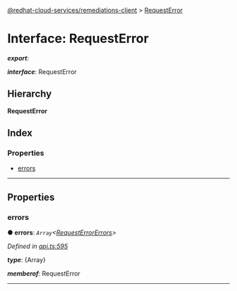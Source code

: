 [@redhat-cloud-services/remediations-client](../README.md) > [RequestError](../interfaces/requesterror.md)

# Interface: RequestError

*__export__*: 

*__interface__*: RequestError

## Hierarchy

**RequestError**

## Index

### Properties

* [errors](requesterror.md#errors)

---

## Properties

<a id="errors"></a>

###  errors

**● errors**: *`Array`<[RequestErrorErrors](requesterrorerrors.md)>*

*Defined in [api.ts:595](https://github.com/RedHatInsights/javascript-clients/blob/master/packages/remediations/api.ts#L595)*

*__type__*: {Array}

*__memberof__*: RequestError

___

